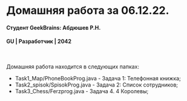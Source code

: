 # Домашняя работа за 06.12.22.
#### Студент GeekBrains: Абдюшев Р.Н.
#### GU | Разработчик | 2042
<br>

Домашняя работа находится в следующих папках:
* Task1_Map/PhoneBookProg.java - Задача 1: Телефонная книжка;
* Task2_spisok/SpisokProg.java - Задача 2: Список сотрудников;
* Task3_Chess/Ferzprog.java - Задача 4. 4 Королевы;

